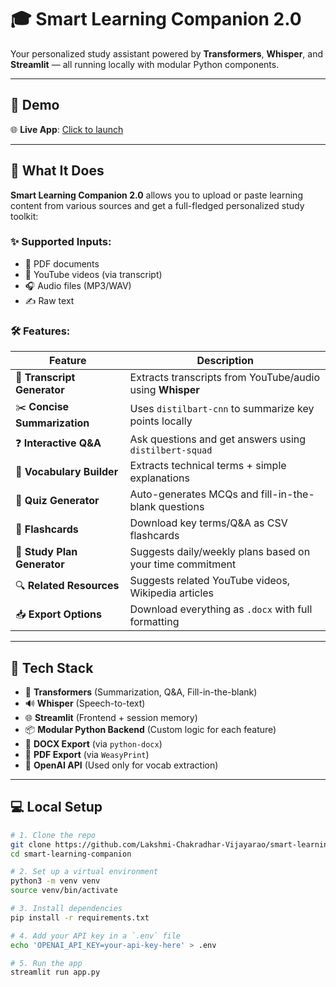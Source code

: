# 🎓 Smart Learning Companion 2.0

Your personalized study assistant powered by **Transformers**, **Whisper**, and **Streamlit** — all running locally with modular Python components.

---

## 🚀 Demo

🌐 **Live App**: [Click to launch](https://lakshmi-chakradhar-vijayarao-smart-learning-companion.streamlit.app)  

---

## 🧠 What It Does

**Smart Learning Companion 2.0** allows you to upload or paste learning content from various sources and get a full-fledged personalized study toolkit:

### ✨ Supported Inputs:
- 📄 PDF documents
- 🔗 YouTube videos (via transcript)
- 🎧 Audio files (MP3/WAV)
- ✍️ Raw text

### 🛠️ Features:
| Feature | Description |
|--------|-------------|
| 📜 **Transcript Generator** | Extracts transcripts from YouTube/audio using **Whisper** |
| ✂️ **Concise Summarization** | Uses `distilbart-cnn` to summarize key points locally |
| ❓ **Interactive Q&A** | Ask questions and get answers using `distilbert-squad` |
| 📘 **Vocabulary Builder** | Extracts technical terms + simple explanations |
| 📝 **Quiz Generator** | Auto-generates MCQs and fill-in-the-blank questions |
| 🎴 **Flashcards** | Download key terms/Q&A as CSV flashcards |
| 📆 **Study Plan Generator** | Suggests daily/weekly plans based on your time commitment |
| 🔍 **Related Resources** | Suggests related YouTube videos, Wikipedia articles |
| 📥 **Export Options** | Download everything as `.docx` with full formatting |

---

## 🧩 Tech Stack

- 🧠 **Transformers** (Summarization, Q&A, Fill-in-the-blank)
- 🔊 **Whisper** (Speech-to-text)
- 🌐 **Streamlit** (Frontend + session memory)
- 📦 **Modular Python Backend** (Custom logic for each feature)
- 📄 **DOCX Export** (via `python-docx`)
- 📃 **PDF Export** (via `WeasyPrint`)
- 🔐 **OpenAI API** (Used only for vocab extraction)

---

## 💻 Local Setup

```bash
# 1. Clone the repo
git clone https://github.com/Lakshmi-Chakradhar-Vijayarao/smart-learning-companion.git
cd smart-learning-companion

# 2. Set up a virtual environment
python3 -m venv venv
source venv/bin/activate

# 3. Install dependencies
pip install -r requirements.txt

# 4. Add your API key in a `.env` file
echo 'OPENAI_API_KEY=your-api-key-here' > .env

# 5. Run the app
streamlit run app.py

